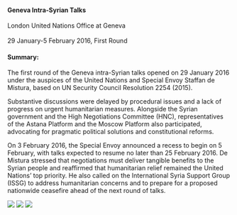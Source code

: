 <h4>Geneva Intra-Syrian Talks</h4>


London United Nations Office at Geneva  
<br>
29 January-5 February 2016, First Round

	
<h4>Summary:</h4>	

The first round of the Geneva intra-Syrian talks opened on 29 January 2016 under the auspices of the United Nations and Special Envoy Staffan de Mistura, based on UN Security Council Resolution 2254 (2015).

Substantive discussions were delayed by procedural issues and a lack of progress on urgent humanitarian measures. Alongside the Syrian government and the High Negotiations Committee (HNC), representatives of the Astana Platform and the Moscow Platform also participated, advocating for pragmatic political solutions and constitutional reforms.

On 3 February 2016, the Special Envoy announced a recess to begin on 5 February, with talks expected to resume no later than 25 February 2016. De Mistura stressed that negotiations must deliver tangible benefits to the Syrian people and reaffirmed that humanitarian relief remained the United Nations’ top priority. He also called on the International Syria Support Group (ISSG) to address humanitarian concerns and to prepare for a proposed nationwide ceasefire ahead of the next round of talks.

![](96.jpeg)
![](97.JPG)
![](98.JPG)
<p></p>

